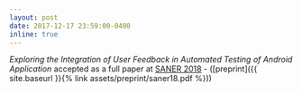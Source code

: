 ```yaml
---
layout: post
date: 2017-12-17 23:59:00-0400
inline: true
---
```


*Exploring the Integration of User Feedback in Automated Testing of Android Application* accepted as a full paper at [SANER 2018](http://saner.unimol.it) - ([preprint]({{ site.baseurl }}{% link assets/preprint/saner18.pdf %}))
